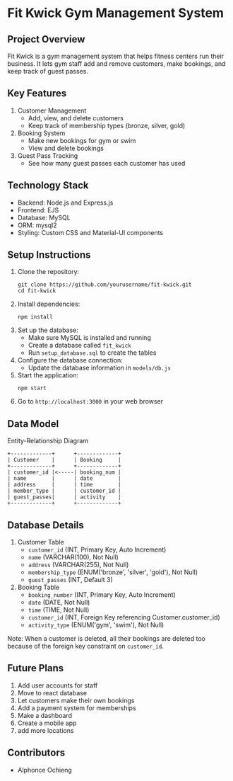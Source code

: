 # Fit Kwick Gym Management System

## Project Overview
Fit Kwick is a gym management system that helps fitness centers run their business. It lets gym staff add and remove customers, make bookings, and keep track of guest passes.

## Key Features
1. Customer Management
    * Add, view, and delete customers
    * Keep track of membership types (bronze, silver, gold)
2. Booking System
    * Make new bookings for gym or swim
    * View and delete bookings
3. Guest Pass Tracking
    * See how many guest passes each customer has used

## Technology Stack
* Backend: Node.js and Express.js
* Frontend: EJS
* Database: MySQL
* ORM: mysql2
* Styling: Custom CSS and Material-UI components

## Setup Instructions
1. Clone the repository:
   ```
   git clone https://github.com/yourusername/fit-kwick.git
   cd fit-kwick
   ```
2. Install dependencies:
   ```
   npm install
   ```
3. Set up the database:
    * Make sure MySQL is installed and running
    * Create a database called `fit_kwick`
    * Run `setup_database.sql` to create the tables
4. Configure the database connection:
    * Update the database information in `models/db.js`
5. Start the application:
   ```
   npm start
   ```
6. Go to `http://localhost:3000` in your web browser

## Data Model
Entity-Relationship Diagram
```
+-------------+      +-------------+
| Customer    |      | Booking     |
+-------------+      +-------------+
| customer_id |<-----| booking_num |
| name        |      | date        |
| address     |      | time        |
| member_type |      | customer_id |
| guest_passes|      | activity    |
+-------------+      +-------------+
```

## Database Details
1. Customer Table
    * `customer_id` (INT, Primary Key, Auto Increment)
    * `name` (VARCHAR(100), Not Null)
    * `address` (VARCHAR(255), Not Null)
    * `membership_type` (ENUM('bronze', 'silver', 'gold'), Not Null)
    * `guest_passes` (INT, Default 3)
2. Booking Table
    * `booking_number` (INT, Primary Key, Auto Increment)
    * `date` (DATE, Not Null)
    * `time` (TIME, Not Null)
    * `customer_id` (INT, Foreign Key referencing Customer.customer_id)
    * `activity_type` (ENUM('gym', 'swim'), Not Null)

Note: When a customer is deleted, all their bookings are deleted too because of the foreign key constraint on `customer_id`.

## Future Plans
1. Add user accounts for staff 
2. Move to react database
3. Let customers make their own bookings
3. Add a payment system for memberships
4. Make a dashboard
5. Create a mobile app
6. add more locations

## Contributors
* Alphonce Ochieng
